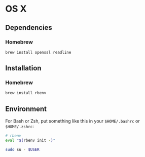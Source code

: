 # OS X

## Dependencies

### Homebrew

```sh
brew install openssl readline
```

## Installation

### Homebrew

```sh
brew install rbenv
```

## Environment

For Bash or Zsh, put something like this in your `$HOME/.bashrc` or `$HOME/.zshrc`:

```sh
# rbenv
eval "$(rbenv init -)"
```

```sh
sudo su - $USER
```
